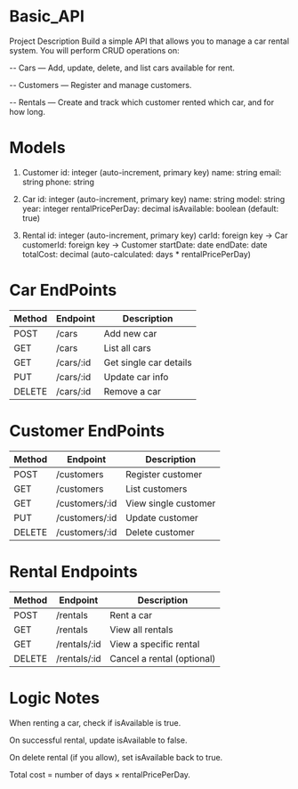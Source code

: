 # Basic_API
Project Description
Build a simple API that allows you to manage a car rental system. You will perform CRUD operations on:

-- Cars — Add, update, delete, and list cars available for rent.

-- Customers — Register and manage customers.

-- Rentals — Create and track which customer rented which car, and for how long.

# Models

1. Customer
id: integer (auto-increment, primary key)
name: string
email: string
phone: string

2. Car 
id: integer (auto-increment, primary key)
name: string
model: string
year: integer
rentalPricePerDay: decimal
isAvailable: boolean (default: true)


3. Rental
id: integer (auto-increment, primary key)
carId: foreign key → Car
customerId: foreign key → Customer
startDate: date
endDate: date
totalCost: decimal (auto-calculated: days * rentalPricePerDay)

# Car EndPoints

| Method | Endpoint    | Description            |
| ------ | ----------- | ---------------------- |
| POST   | /cars     | Add new car            |
| GET    | /cars     | List all cars          |
| GET    | /cars/:id | Get single car details |
| PUT    | /cars/:id | Update car info        |
| DELETE | /cars/:id | Remove a car           |

# Customer EndPoints

| Method | Endpoint         | Description          |
| ------ | ---------------- | -------------------- |
| POST   | /customers     | Register customer    |
| GET    | /customers     | List customers       |
| GET    | /customers/:id | View single customer |
| PUT    | /customers/:id | Update customer      |
| DELETE | /customers/:id | Delete customer      |


# Rental Endpoints

| Method | Endpoint       | Description                |
| ------ | -------------- | -------------------------- |
| POST   | /rentals     | Rent a car                 |
| GET    | /rentals     | View all rentals           |
| GET    | /rentals/:id | View a specific rental     |
| DELETE | /rentals/:id | Cancel a rental (optional) |


# Logic Notes
When renting a car, check if isAvailable is true.

On successful rental, update isAvailable to false.

On delete rental (if you allow), set isAvailable back to true.

Total cost = number of days × rentalPricePerDay.